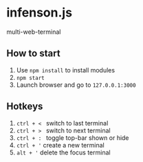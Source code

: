 # infenson.js
multi-web-terminal

How to start 
-----------------------

1. Use `npm install` to install modules
2. `npm start`  
3. Launch browser and  go to `127.0.0.1:3000`


Hotkeys 
--------------------
1. `ctrl + < `  switch to last terminal
2. `ctrl + > `  switch to next terminal
3. `ctrl + : `  toggle top-bar shown or hide
4. `ctrl + '` create a new terminal
5. `alt + '` delete the focus terminal